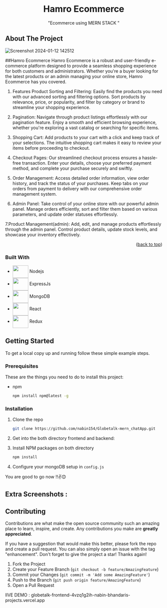 



<!-- PROJECT LOGO -->
<br />
<div align="center">
 

  <h1 align="center">Hamro Ecommerce</h1>

  <p align="center">
   "Ecommerce using MERN STACK "
    <br />

  </p>
</div>






<!-- ABOUT THE PROJECT -->
## About The Project



![Screenshot 2024-01-12 142512](https://github.com/nabin-bibek/ecommerce/assets/82200770/0f65ff51-1d79-4826-934e-7dce4b66acea)


##Hamro Ecommerce
Hamro Ecommerce is a robust and user-friendly e-commerce platform designed to provide a seamless shopping experience for both customers and administrators. Whether you're a buyer looking for the latest products or an admin managing your online store, Hamro Ecommerce has you covered.

1. Features
Product Sorting and Filtering: Easily find the products you need with our advanced sorting and filtering options. Sort products by relevance, price, or popularity, and filter by category or brand to streamline your shopping experience.

2. Pagination: Navigate through product listings effortlessly with our pagination feature. Enjoy a smooth and efficient browsing experience, whether you're exploring a vast catalog or searching for specific items.

3. Shopping Cart: Add products to your cart with a click and keep track of your selections. The intuitive shopping cart makes it easy to review your items before proceeding to checkout.

4. Checkout Pages: Our streamlined checkout process ensures a hassle-free transaction. Enter your details, choose your preferred payment method, and complete your purchase securely and swiftly.

5. Order Management: Access detailed order information, view order history, and track the status of your purchases. Keep tabs on your orders from payment to delivery with our comprehensive order management system.

6. Admin Panel: Take control of your online store with our powerful admin panel. Manage orders efficiently, sort and filter them based on various parameters, and update order statuses effortlessly.

7.Product Management(admin): Add, edit, and manage products effortlessly through the admin panel. Control product details, update stock levels, and showcase your inventory effectively.
<p align="right">(<a href="#readme-top">back to top</a>)</p>



### Built With



* <img src="https://cdn.jsdelivr.net/gh/devicons/devicon/icons/nodejs/nodejs-original.svg"  height="40px" width="50px" align="center"/> Nodejs
* <img src="https://cdn.jsdelivr.net/gh/devicons/devicon/icons/express/express-original.svg" height="40px" width="50px" align="center"/> ExpressJs
* <img src="https://cdn.jsdelivr.net/gh/devicons/devicon/icons/mongodb/mongodb-original-wordmark.svg" height="40px" width="50px" align="center" /> MongoDB
* <img src="https://cdn.jsdelivr.net/gh/devicons/devicon/icons/react/react-original-wordmark.svg" height="40px" width="50px" align="center"/> React
*  <img src="https://cdn.jsdelivr.net/gh/devicons/devicon/icons/redux/redux-original.svg" height="40px" width="50px" align="center"/> Redux
          
          
          




<!-- GETTING STARTED -->
## Getting Started


To get a local copy up and running follow these simple example steps.

### Prerequisites

These are the things you need to do to install this project:
* npm
  ```sh
  npm install npm@latest -g
  ```

### Installation




1. Clone the repo
   ```sh
   git clone https://github.com/nabin154/Globetalk-mern_chatApp.git
   ```
2. Get into the both directory frontend and backend:
   
2. Install NPM packages on both directory
   ```sh
   npm install
   ```


3. Configure your mongoDB setup in `config.js`
   
 

 You are good to go now !!✌️😊




<!-- USAGE EXAMPLES -->
## Extra Screenshots :



<!-- CONTRIBUTING -->
## Contributing

Contributions are what make the open source community such an amazing place to learn, inspire, and create. Any contributions you make are **greatly appreciated**.

If you have a suggestion that would make this better, please fork the repo and create a pull request. You can also simply open an issue with the tag "enhancement".
Don't forget to give the project a star! Thanks again!

1. Fork the Project
2. Create your Feature Branch (`git checkout -b feature/AmazingFeature`)
3. Commit your Changes (`git commit -m 'Add some AmazingFeature'`)
4. Push to the Branch (`git push origin feature/AmazingFeature`)
5. Open a Pull Request


lIVE DEMO : globetalk-frontend-4vzq1g2ih-nabin-bhandaris-projects.vercel.app
